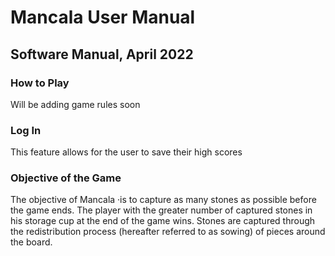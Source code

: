 # Mancala User Manual
## Software Manual, April 2022
### How to Play
Will be adding game rules soon
### Log In
This feature allows for the user to save their high scores
### Objective of the Game
The objective of Mancala ·is to capture as many stones as possible before the game ends. The player with the greater number of captured stones in his storage cup at the end of the game wins. Stones are captured through the redistribution process (hereafter referred to as sowing) of pieces around the board.

